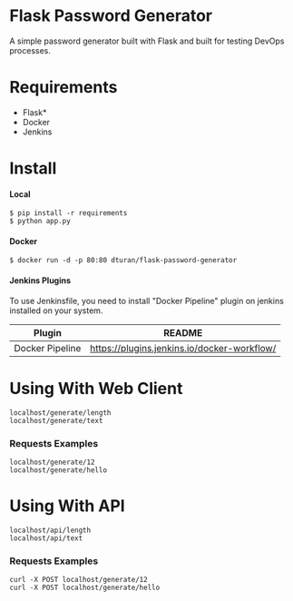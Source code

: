 # Flask Password Generator
A simple password generator built with Flask and built for testing DevOps processes.

# Requirements
- Flask*
- Docker 
- Jenkins

# Install
#### Local
```
$ pip install -r requirements
$ python app.py
```
#### Docker
```
$ docker run -d -p 80:80 dturan/flask-password-generator
```


#### Jenkins Plugins

To use Jenkinsfile, you need to install "Docker Pipeline" plugin on jenkins installed on your system.

| Plugin            | README |
| ------            | ------ |
| Docker Pipeline   | https://plugins.jenkins.io/docker-workflow/

# Using With Web Client
```
localhost/generate/length
localhost/generate/text
```
### Requests Examples
```
localhost/generate/12
localhost/generate/hello
```
#
# Using With API
```
localhost/api/length
localhost/api/text
```
### Requests Examples
```
curl -X POST localhost/generate/12
curl -X POST localhost/generate/hello
```